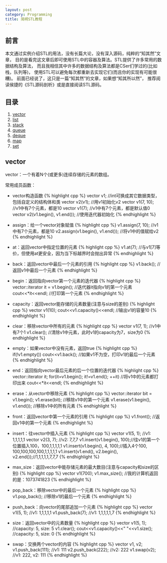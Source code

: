 ```yaml
---
layout: post
category: Programming
title: 简明STL教程
---
```


## 前言

本文通过实例介绍STL的用法，没有长篇大论，没有深入源码，纯粹的“知其然”文章，
目的是看完这文章后即可使用STL中的容器及算法。STL提供了许多常用的数据结构及算法，
而且我相信其中许多的数据结构及算法都是CSer们学过的(比如栈，队列等)，
使用STL可以避免每次都重新去实现它们(而且你的实现有可能很糟)。
前面已经说了，这只是一篇“知其然”的文章，如果想“知其所以然”，
推荐阅读侯捷的《STL源码剖析》或是直接阅读STL源码。

## 目录

1. [vector](#vector)
1. [list](#list)
1. [stack](#stack)
1. [queue](#queue)
1. [deque](#deque)
1. [map](#map)
1. [set](#set)

## <a id="vector">vector</a>

vector：一个有着N个(或更多)连续存储的元素的数组。

常用成员函数：

* vector构造函数
{% highlight cpp %}
vector<int> v1;	//int可换成其它数据类型，包括自定义的结构体和类
vector<int> v2(v1);	//用v1初始化v2
vector<int> v1(7, 10);	//v1中有7个元素，都是10
vector<int> v1(7);	//v1中有7个元素，都是默认值0
vector<int> v2(v1.begin(), v1.end());	//使用迭代器初始化
{% endhighlight %}

* assign：给一个vector对象赋值
{% highlight cpp %}
v1.assign(7, 10);	//v1中有7个元素，都是10
v2.assign(v1.begin(), v1.end());	//将v1中的值赋给v2
{% endhighlight %}

* at：返回vector中指定位置的元素
{% highlight cpp %}
v1.at(7);	//与v1[7]等价，但使用at更安全，因为当下标越界时会抛出异常
{% endhighlight %}

* back：返回vector中最后一个元素的引用
{% highlight cpp %}
v1.back();	//返回v1中最后一个元素
{% endhighlight %}

* begin：返回指向vector第一个元素的迭代器
{% highlight cpp %}
vector<int>::iterator it = v1.begin();	//迭代器it指向v1的第一个元素
cout<<*it<<endl;	//打印第一个元素
{% endhighlight %}

* capacity：返回vector能存储的元素数量(注意与size的差别)
{% highlight cpp %}
vector<int> v1(10);
cout<<v1.capacity()<<endl;	//输出v1的容量10
{% endhighlight %}

* clear：移除vector中所有的元素
{% highlight cpp %}
vector<int> v1(7, 1);	//v1中有7个1
v1.clear();	//清除v1中元素，此时v1的capacity为7，size为0
{% endhighlight %}

* empty：如果vector中没有元素，返回true
{% highlight cpp %}
if(!v1.empty()) cout<<v1.back();	//如果v1不为空，打印v1的最后一个元素
{% endhighlight %}

* end：返回指向vector最后元素的后一个位置的迭代器
{% highlight cpp %}
vector<int>::iterator it;
for(it=v1.begin(); it!=v1.end(); ++it)	//将v1中的元素都打印出来
	cout<<*it<<endl;
{% endhighlight %}

* erase：从vector中移除元素
{% highlight cpp %}
vector<int>::iterator bit = v1.begin();
v1.erase(bit);	//移除v1中的第一个元素
v1.erase(v1.begin(), v1.end());	//移除v1中的所有元素
{% endhighlight %}

* front：返回vector中第一个元素的引用
{% highlight cpp %}
v1.front();	//返回v1中的第一个元素
{% endhighlight %}

* insert：往vector中插入元素
{% highlight cpp %}
vector<int> v1(5, 1);	//v1: 1,1,1,1,1
vector<int> v2(3, 7);	//v2: 7,7,7
v1.insert(v1.begin(), 100);//往v1的第一个位置插入100，100,1,1,1,1,1
v1.insert(v1.begin(), 4, 100);//插入4个100, 100,100,100,100,1,1,1,1,1
v1.insert(v1.end(), v2.begin(), v2.end());//1,1,1,1,1,7,7,7
{% endhighlight %}

* max_size：返回vector中能存储元素的最大数目(注意与capacity和size的区别)
{% highlight cpp %}
vector<int> v1(700);
v1.max_size();	//我的计算机返回的是：1073741823
{% endhighlight %}

* pop_back：移除vector中的最后一个元素
{% highlight cpp %}
v1.pop_back();	//移除v1的最后一个元素
{% endhighlight %}

* push_back：向vector的尾部追加一个元素
{% highlight cpp %}
vector<int> v1(5, 1);	//v1: 1,1,1,1,1
v1.push_back(7);	//v1: 1,1,1,1,1,7
{% endhighlight %}

* size：返回vector中的元素数量
{% highlight cpp %}
vector<int> v1(5, 1);	//capacity: 5, size: 5
v1.clear();
cout<<v1.capacity()<<" "<<v1.size(); //capacity: 5, size: 0
{% endhighlight %}

* swap：交换两个vector的内容
{% highlight cpp %}
vector<int> v1, v2;
v1.push_back(111);	//v1: 111
v2.push_back(222);	//v2: 222
v1.swap(v2);	//v1: 222, v2: 111
{% endhighlight %}

